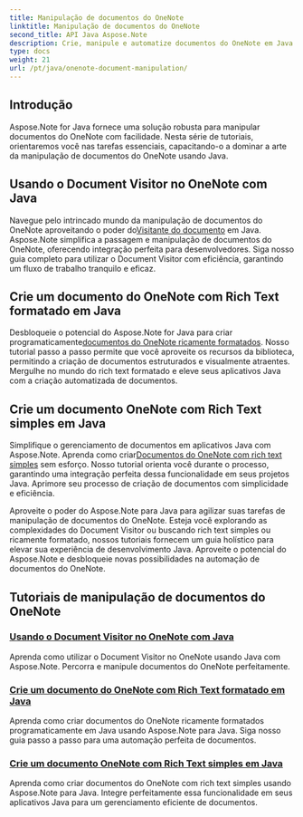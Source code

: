 ```yaml
---
title: Manipulação de documentos do OneNote
linktitle: Manipulação de documentos do OneNote
second_title: API Java Aspose.Note
description: Crie, manipule e automatize documentos do OneNote em Java com Aspose.Note. Tutoriais passo a passo sobre Document Visitor, rich text formatado e criação de rich text.
type: docs
weight: 21
url: /pt/java/onenote-document-manipulation/
---
```


## Introdução

Aspose.Note for Java fornece uma solução robusta para manipular documentos do OneNote com facilidade. Nesta série de tutoriais, orientaremos você nas tarefas essenciais, capacitando-o a dominar a arte da manipulação de documentos do OneNote usando Java.

## Usando o Document Visitor no OneNote com Java
 Navegue pelo intrincado mundo da manipulação de documentos do OneNote aproveitando o poder do[Visitante do documento](./using-document-visitor/) em Java. Aspose.Note simplifica a passagem e manipulação de documentos do OneNote, oferecendo integração perfeita para desenvolvedores. Siga nosso guia completo para utilizar o Document Visitor com eficiência, garantindo um fluxo de trabalho tranquilo e eficaz. 

## Crie um documento do OneNote com Rich Text formatado em Java
 Desbloqueie o potencial do Aspose.Note for Java para criar programaticamente[documentos do OneNote ricamente formatados](./create-onenote-document-formatted-rich-text/). Nosso tutorial passo a passo permite que você aproveite os recursos da biblioteca, permitindo a criação de documentos estruturados e visualmente atraentes. Mergulhe no mundo do rich text formatado e eleve seus aplicativos Java com a criação automatizada de documentos.

## Crie um documento OneNote com Rich Text simples em Java
 Simplifique o gerenciamento de documentos em aplicativos Java com Aspose.Note. Aprenda como criar[Documentos do OneNote com rich text simples](./create-onenote-document-simple-rich-text/) sem esforço. Nosso tutorial orienta você durante o processo, garantindo uma integração perfeita dessa funcionalidade em seus projetos Java. Aprimore seu processo de criação de documentos com simplicidade e eficiência. 

Aproveite o poder do Aspose.Note para Java para agilizar suas tarefas de manipulação de documentos do OneNote. Esteja você explorando as complexidades do Document Visitor ou buscando rich text simples ou ricamente formatado, nossos tutoriais fornecem um guia holístico para elevar sua experiência de desenvolvimento Java. Aproveite o potencial do Aspose.Note e desbloqueie novas possibilidades na automação de documentos do OneNote.
## Tutoriais de manipulação de documentos do OneNote
### [Usando o Document Visitor no OneNote com Java](./using-document-visitor/)
Aprenda como utilizar o Document Visitor no OneNote usando Java com Aspose.Note. Percorra e manipule documentos do OneNote perfeitamente.
### [Crie um documento do OneNote com Rich Text formatado em Java](./create-onenote-document-formatted-rich-text/)
Aprenda como criar documentos do OneNote ricamente formatados programaticamente em Java usando Aspose.Note para Java. Siga nosso guia passo a passo para uma automação perfeita de documentos.
### [Crie um documento OneNote com Rich Text simples em Java](./create-onenote-document-simple-rich-text/)
Aprenda como criar documentos do OneNote com rich text simples usando Aspose.Note para Java. Integre perfeitamente essa funcionalidade em seus aplicativos Java para um gerenciamento eficiente de documentos.